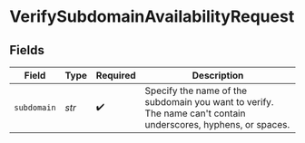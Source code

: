 # VerifySubdomainAvailabilityRequest


## Fields

| Field                                                                                                          | Type                                                                                                           | Required                                                                                                       | Description                                                                                                    |
| -------------------------------------------------------------------------------------------------------------- | -------------------------------------------------------------------------------------------------------------- | -------------------------------------------------------------------------------------------------------------- | -------------------------------------------------------------------------------------------------------------- |
| `subdomain`                                                                                                    | *str*                                                                                                          | :heavy_check_mark:                                                                                             | Specify the name of the subdomain you want to verify. The name can't contain underscores, hyphens, or spaces.<br/> |